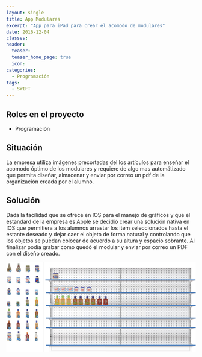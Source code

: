 ```yaml
---
layout: single
title: App Modulares
excerpt: "App para iPad para crear el acomodo de modulares"
date: 2016-12-04
classes: 
header: 
  teaser: 
  teaser_home_page: true
  icon: 
categories:
  - Programación
tags:  
  - SWIFT
---
```


## Roles en el proyecto

- Programación

## Situación

La empresa utiliza imágenes precortadas del los artículos para enseñar el acomodo óptimo de los modulares y requiere de algo mas automátizado que permita diseñar, almacenar y enviar por correo un pdf de la organización creada por el alumno.

## Solución

Dada la facilidad que se ofrece en IOS para el manejo de gráficos y que el estandard de la empresa es Apple se decidió crear una solución nativa en IOS que permitiera a los alumnos arrastar los item seleccionados hasta el estante deseado y dejar caer el objeto de forma natural y controlando que los objetos se puedan colocar de acuerdo a su altura y espacio sobrante. Al finalizar podía grabar como quedó el modular y enviar por correo un PDF con el diseño creado. 

![](../assets/images/Modulares.jpg)